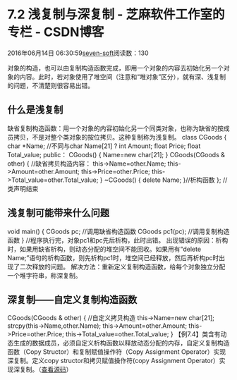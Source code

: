 
# 7.2 浅复制与深复制 -  芝麻软件工作室的专栏 - CSDN博客


2016年06月14日 06:30:59[seven-soft](https://me.csdn.net/softn)阅读数：130


对象的构造，也可以由复制构造函数完成，即用一个对象的内容去初始化另一个对象的内容。此时，若对象使用了堆空间（注意和“堆对象”区分），就有深、浅复制的问题，不清楚则很容易出错。
## 什么是浅复制
缺省复制构造函数：用一个对象的内容初始化另一个同类对象，也称为缺省的按成员拷贝，不是对整个类对象的按位拷贝。这种复制称为浅复制。
class CGoods
{
char *Name; //不同与char Name[21] ?
int Amount;
float Price;
float Total_value;
public：
CGoods()
{
Name=new char[21];
}
CGoods(CGoods & other)
{ //缺省拷贝构造内容：
this->Name=other.Name;
this->Amount=other.Amount;
this->Price=other.Price;
this->Total_value=other.Total_value;
}
~CGoods()
{
delete Name;
}//析构函数
}; //类声明结束
## 浅复制可能带来什么问题
void main()
{
CGoods pc; //调用缺省构造函数
CGoods pc1(pc); //调用复制构造函数
} //程序执行完，对象pc1和pc先后析构，此时出错。
出现错误的原因：析构时，如果用缺省析构，则动态分配的堆空间不能回收。如果用有“delete
 Name;”语句的析构函数，则先析构pc1时，堆空间已经释放，然后再析构pc时出现了二次释放的问题。
解决方法：重新定义复制构造函数，给每个对象独立分配一个堆字符串，称深复制。
## 深复制——自定义复制构造函数
CGoods(CGoods & other)
{ //自定义拷贝构造
this->Name=new char[21];
strcpy(this->Name,other.Name);
this->Amount=other.Amount;
this->Price=other.Price;
this->Total_value=other.Total_value;
}
【例7.4】类含有动态生成的数据成员，必须自定义析构函数以释放动态分配的内存，自定义复制构造函数（Copy Structor）和复制赋值操作符（Copy Assignment Operator）实现深复制。定义copy structor和拷贝赋值操作符(copy
 Assignment Operator）实现深复制。（[查看源码](http://www.weixueyuan.net/templets/default/cpp/source/Ex7_4.txt)）

